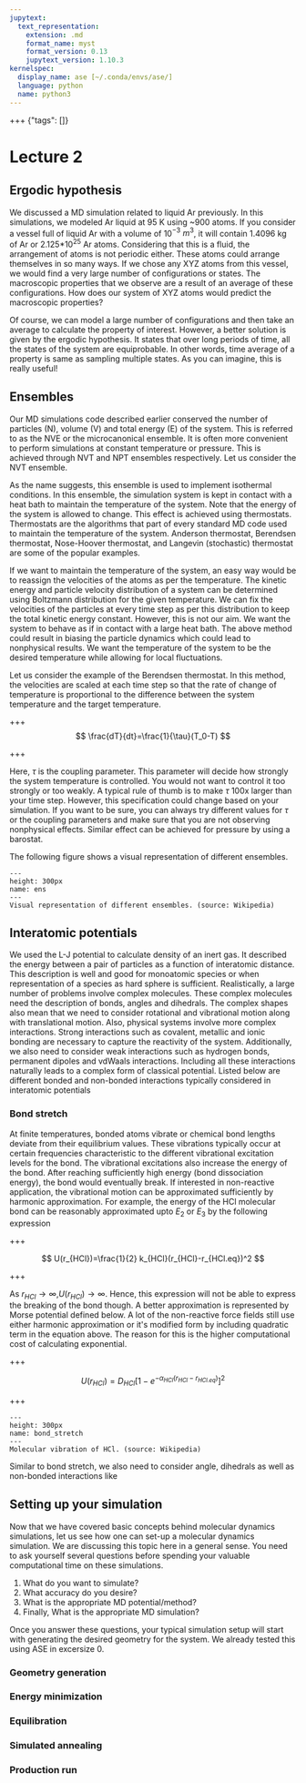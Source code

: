 ```yaml
---
jupytext:
  text_representation:
    extension: .md
    format_name: myst
    format_version: 0.13
    jupytext_version: 1.10.3
kernelspec:
  display_name: ase [~/.conda/envs/ase/]
  language: python
  name: python3
---
```


+++ {"tags": []}

Lecture 2
=========
## Ergodic hypothesis

We discussed a MD simulation related to liquid Ar previously. In this simulations, we modeled Ar liquid at 95 K using ~900 atoms. If you consider a
vessel full of liquid Ar with a volume of 10$^{-3}$ $m^3$, it will contain 1.4096 kg of Ar or 2.125*10$^{25}$ Ar atoms. Considering that this is a fluid,
the arrangement of atoms is not periodic either. These atoms could arrange themselves in so many ways. If we chose any XYZ atoms from this vessel, 
we would find a very large number of configurations or states. The macroscopic properties that we observe are a result of an average of these configurations.
How does our system of XYZ atoms would predict the macroscopic properties? 

Of course, we can model a large number of configurations and then take an average to calculate the property of interest.
However, a better solution is given by the ergodic hypothesis. It states that over long periods of time, all the states of 
the system are equiprobable. In other words, time average of a property is same as sampling multiple states. As you can imagine, this is 
really useful!


 
## Ensembles

Our MD simulations code described earlier conserved the number of particles (N), volume (V) and total energy (E) of the system. This is referred to 
as the NVE or the microcanonical ensemble. It is often more convenient to perform simulations at constant temperature or pressure. This is achieved through
NVT and NPT ensembles respectively. Let us consider the NVT ensemble.

As the name suggests, this ensemble is used to implement isothermal conditions. In this ensemble, the simulation system is kept in contact
 with a heat bath to maintain the temperature of the system. Note that the energy of the system is allowed to change. This effect is achieved using 
thermostats. Thermostats are the algorithms that part of every standard MD code used to maintain the temperature of the system. Anderson thermostat,
 Berendsen thermostat, Nose-Hoover thermostat, and Langevin (stochastic) thermostat are some of the popular examples. 

If we want to maintain the temperature of the system, an easy way would be to reassign the velocities of the atoms as per the temperature. The kinetic
 energy and particle velocity distribution of a system can be determined using Boltzmann distribution for the given temperature. We can fix the velocities
of the particles at every time step as per this distribution to keep the total kinetic energy constant. However, this is not our aim. We want the system 
to behave as if in contact with a large heat bath. The above method could result in biasing the particle dynamics which could lead to nonphysical results.
We want the temperature of the system to be the desired temperature while allowing for local fluctuations.

Let us consider the example of the Berendsen thermostat. In this method, the velocities are scaled at each time step so that the rate of 
change of temperature is proportional to the difference between the system temperature and the target temperature.    

+++
$$
\frac{dT}{dt}=\frac{1}{\tau}(T_0-T)
$$

+++

Here, $\tau$ is the coupling parameter. This parameter will decide how strongly the system temperature is controlled. You would not want to control it too
strongly or too weakly. A typical rule of thumb is to make $\tau$ 100x larger than your time step. However, this specification could change based on 
your simulation. If you want to be sure, you can always try different values for $\tau$ or the coupling parameters and make sure that you are not
observing nonphysical effects. Similar effect can be achieved for pressure by using a barostat. 

The following figure shows a visual representation of different ensembles.

```{figure} ./images/Statistical_Ensembles.png
---
height: 300px
name: ens
---
Visual representation of different ensembles. (source: Wikipedia)
```

## Interatomic potentials
We used the L-J potential to calculate density of an inert gas. It described the energy between a pair of particles as a function of interatomic distance.
This description is well and good for monoatomic species or when representation of a species as hard sphere is sufficient. Realistically, a large number of 
problems involve complex molecules. These complex molecules need the description of bonds, angles and dihedrals. The complex shapes also mean that we need to consider
rotational and vibrational motion along with translational motion. Also, physical systems involve more complex interactions. Strong interactions such as covalent, metallic
 and ionic bonding are necessary to capture the reactivity of the system. Additionally, we also need to consider weak interactions such as hydrogen bonds, permanent dipoles
and vdWaals interactions. Including all these interactions naturally leads to a complex form of classical potential. Listed below are different bonded and non-bonded interactions
typically considered in interatomic potentials

### Bond stretch

At finite temperatures, bonded atoms vibrate or chemical bond lengths deviate from their equilibrium values. These vibrations typically
occur at certain frequencies characteristic to the different vibrational excitation levels for the bond. The vibrational excitations also
increase the energy of the bond. After reaching sufficiently high energy (bond dissociation energy), the bond would eventually break. If
interested in non-reactive application, the vibrational motion can be approximated sufficiently by harmonic approximation. For example, the
energy of the HCl molecular bond can be reasonably approximated upto $E_2$ or $E_3$ by the following expression

+++

$$
U(r_{HCl})=\frac{1}{2} k_{HCl}(r_{HCl}-r_{HCl.eq})^2
$$

+++

As $r_{HCl}\rightarrow\infty$,$U(r_{HCl})\rightarrow\infty$. Hence, this expression will not be able to express the breaking of the bond though.
A better approximation is represented by Morse potential defined below. A lot of the non-reactive force fields still use either harmonic approximation
or it's modified form by including quadratic term in the equation above. The reason for this is the higher computational cost of calculating exponential.

+++

$$
U(r_{HCl})=D_{HCl}[1-e^{-\alpha_{HCl}(r_{HCl}-r_{HCl.eq})}]^2
$$

+++





```{figure} ./images/Anharmonic_oscillator.gif
---
height: 300px
name: bond_stretch
---
Molecular vibration of HCl. (source: Wikipedia)
```


Similar to bond stretch, we also need to consider angle, dihedrals as well as non-bonded interactions like 

## Setting up your simulation
Now that we have covered basic concepts behind molecular dynamics simulations, let us see how one can set-up a molecular dynamics
simulation. We are discussing this topic here in a general sense. You need to ask yourself several questions before spending your
valuable computational time on these simulations.
	
1. What do you want to simulate?
2. What accuracy do you desire?
3. What is the appropriate MD potential/method?
4. Finally, What is the appropriate MD simulation?

Once you answer these questions, your typical simulation setup will start with generating the desired geometry for the system. We already
tested this using ASE in excersize 0. 
### Geometry generation
### Energy minimization
### Equilibration
### Simulated annealing
### Production run



